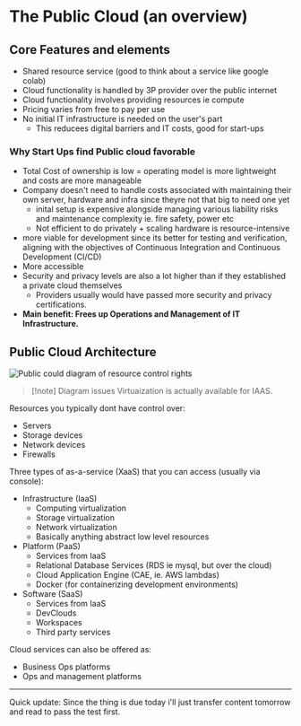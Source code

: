 # The Public Cloud (an overview)

## Core Features and elements

- Shared resource service (good to think about a service like google colab)
- Cloud functionality is handled by 3P provider over the public internet
- Cloud functionality involves providing resources ie compute
- Pricing varies from free to pay per use
- No initial IT infrastructure is needed on the user's part
    - This reducees digital barriers and IT costs, good for start-ups

### Why Start Ups find Public cloud favorable

- Total Cost of ownership is low = operating model is more lightweight and costs are more manageable
- Company doesn't need to handle costs associated with maintaining their own server, hardware and infra since theyre not that big to need one yet
    - inital setup is expensive alongside managing various liability risks and maintenance complexity ie. fire safety, power etc
    - Not efficient to do privately + scaling hardware is resource-intensive
- more viable for development since its better for testing and verification, aligning with the objectives of Continuous Integration and Continuous Development (CI/CD)
- More accessible
- Security and privacy levels are also a lot higher than if they established a private cloud themselves
    - Providers usually would have passed more security and privacy certifications.
- **Main benefit: Frees up Operations and Management of IT Infrastructure.**

## Public Cloud Architecture

![Public could diagram of resource control rights](https://s7280.pcdn.co/wp-content/uploads/2017/09/saas-vs-paas-vs-iaas.png)

>[!note] Diagram issues
> Virtuaization is actually available for IAAS.

Resources you typically dont have control over:

- Servers
- Storage devices
- Network devices
- Firewalls

Three types of as-a-service (XaaS) that you can access (usually via console):

- Infrastructure (IaaS)
    - Computing virtualization
    - Storage virtualization
    - Network virtualization
    - Basically anything abstract low level resources
- Platform (PaaS)
    - Services from IaaS
    - Relational Database Services (RDS ie mysql, but over the cloud)
    - Cloud Application Engine (CAE, ie. AWS lambdas)
    - Docker (for containerizing development environments)
- Software (SaaS)
    - Services from IaaS
    - DevClouds
    - Workspaces
    - Third party services

Cloud services can also be offered as:

- Business Ops platforms
- Ops and management platforms

----
Quick update: Since the thing is due today i'll just transfer content tomorrow and read to pass the test first.